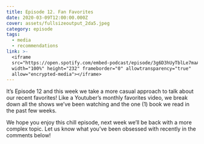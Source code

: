 ```yaml
---
title: Episode 12. Fan Favorites
date: 2020-03-09T12:00:00.000Z
cover: assets/fullsizeoutput_2da5.jpeg
category: episode
tags:
  - media
  - recommendations
link: >-
  <iframe
  src="https://open.spotify.com/embed-podcast/episode/3g6D3hUyTblLe7maAMYxfM"
  width="100%" height="232" frameborder="0" allowtransparency="true"
  allow="encrypted-media"></iframe>
---
```

It’s Episode 12 and this week we take a more casual approach to talk about our recent favorites! Like a Youtuber’s monthly favorites video, we break down all the shows we’ve been watching and the one (1) book we read in the past few weeks.

We hope you enjoy this chill episode, next week we’ll be back with a more complex topic. Let us know what you’ve been obsessed with recently in the comments below!